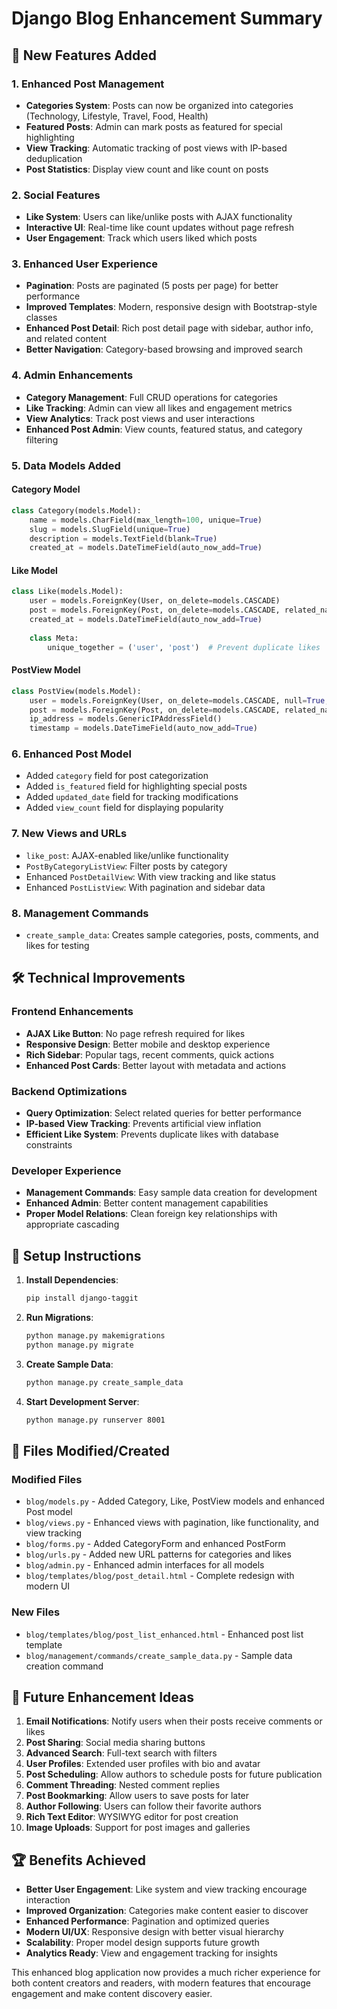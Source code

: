 # Django Blog Enhancement Summary

## 🚀 New Features Added

### 1. **Enhanced Post Management**
- **Categories System**: Posts can now be organized into categories (Technology, Lifestyle, Travel, Food, Health)
- **Featured Posts**: Admin can mark posts as featured for special highlighting
- **View Tracking**: Automatic tracking of post views with IP-based deduplication
- **Post Statistics**: Display view count and like count on posts

### 2. **Social Features**
- **Like System**: Users can like/unlike posts with AJAX functionality
- **Interactive UI**: Real-time like count updates without page refresh
- **User Engagement**: Track which users liked which posts

### 3. **Enhanced User Experience**
- **Pagination**: Posts are paginated (5 posts per page) for better performance
- **Improved Templates**: Modern, responsive design with Bootstrap-style classes
- **Enhanced Post Detail**: Rich post detail page with sidebar, author info, and related content
- **Better Navigation**: Category-based browsing and improved search

### 4. **Admin Enhancements**
- **Category Management**: Full CRUD operations for categories
- **Like Tracking**: Admin can view all likes and engagement metrics
- **View Analytics**: Track post views and user interactions
- **Enhanced Post Admin**: View counts, featured status, and category filtering

### 5. **Data Models Added**

#### Category Model
```python
class Category(models.Model):
    name = models.CharField(max_length=100, unique=True)
    slug = models.SlugField(unique=True)
    description = models.TextField(blank=True)
    created_at = models.DateTimeField(auto_now_add=True)
```

#### Like Model
```python
class Like(models.Model):
    user = models.ForeignKey(User, on_delete=models.CASCADE)
    post = models.ForeignKey(Post, on_delete=models.CASCADE, related_name='likes')
    created_at = models.DateTimeField(auto_now_add=True)
    
    class Meta:
        unique_together = ('user', 'post')  # Prevent duplicate likes
```

#### PostView Model
```python
class PostView(models.Model):
    user = models.ForeignKey(User, on_delete=models.CASCADE, null=True, blank=True)
    post = models.ForeignKey(Post, on_delete=models.CASCADE, related_name='post_views')
    ip_address = models.GenericIPAddressField()
    timestamp = models.DateTimeField(auto_now_add=True)
```

### 6. **Enhanced Post Model**
- Added `category` field for post categorization
- Added `is_featured` field for highlighting special posts
- Added `updated_date` field for tracking modifications
- Added `view_count` field for displaying popularity

### 7. **New Views and URLs**
- `like_post`: AJAX-enabled like/unlike functionality
- `PostByCategoryListView`: Filter posts by category
- Enhanced `PostDetailView`: With view tracking and like status
- Enhanced `PostListView`: With pagination and sidebar data

### 8. **Management Commands**
- `create_sample_data`: Creates sample categories, posts, comments, and likes for testing

## 🛠 Technical Improvements

### Frontend Enhancements
- **AJAX Like Button**: No page refresh required for likes
- **Responsive Design**: Better mobile and desktop experience
- **Rich Sidebar**: Popular tags, recent comments, quick actions
- **Enhanced Post Cards**: Better layout with metadata and actions

### Backend Optimizations
- **Query Optimization**: Select related queries for better performance
- **IP-based View Tracking**: Prevents artificial view inflation
- **Efficient Like System**: Prevents duplicate likes with database constraints

### Developer Experience
- **Management Commands**: Easy sample data creation for development
- **Enhanced Admin**: Better content management capabilities
- **Proper Model Relations**: Clean foreign key relationships with appropriate cascading

## 🔧 Setup Instructions

1. **Install Dependencies**:
   ```bash
   pip install django-taggit
   ```

2. **Run Migrations**:
   ```bash
   python manage.py makemigrations
   python manage.py migrate
   ```

3. **Create Sample Data**:
   ```bash
   python manage.py create_sample_data
   ```

4. **Start Development Server**:
   ```bash
   python manage.py runserver 8001
   ```

## 📁 Files Modified/Created

### Modified Files
- `blog/models.py` - Added Category, Like, PostView models and enhanced Post model
- `blog/views.py` - Enhanced views with pagination, like functionality, and view tracking
- `blog/forms.py` - Added CategoryForm and enhanced PostForm
- `blog/urls.py` - Added new URL patterns for categories and likes
- `blog/admin.py` - Enhanced admin interfaces for all models
- `blog/templates/blog/post_detail.html` - Complete redesign with modern UI

### New Files
- `blog/templates/blog/post_list_enhanced.html` - Enhanced post list template
- `blog/management/commands/create_sample_data.py` - Sample data creation command

## 🎯 Future Enhancement Ideas

1. **Email Notifications**: Notify users when their posts receive comments or likes
2. **Post Sharing**: Social media sharing buttons
3. **Advanced Search**: Full-text search with filters
4. **User Profiles**: Extended user profiles with bio and avatar
5. **Post Scheduling**: Allow authors to schedule posts for future publication
6. **Comment Threading**: Nested comment replies
7. **Post Bookmarking**: Allow users to save posts for later
8. **Author Following**: Users can follow their favorite authors
9. **Rich Text Editor**: WYSIWYG editor for post creation
10. **Image Uploads**: Support for post images and galleries

## 🏆 Benefits Achieved

- **Better User Engagement**: Like system and view tracking encourage interaction
- **Improved Organization**: Categories make content easier to discover
- **Enhanced Performance**: Pagination and optimized queries
- **Modern UI/UX**: Responsive design with better visual hierarchy
- **Scalability**: Proper model design supports future growth
- **Analytics Ready**: View and engagement tracking for insights

This enhanced blog application now provides a much richer experience for both content creators and readers, with modern features that encourage engagement and make content discovery easier.
